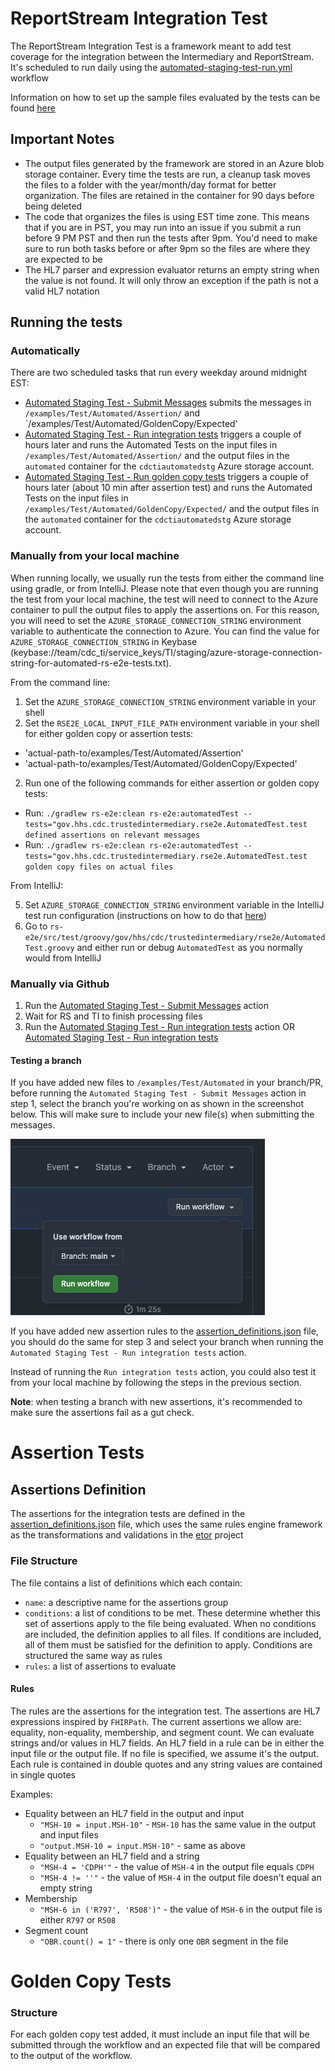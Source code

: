 # ReportStream Integration Test

The ReportStream Integration Test is a framework meant to add test coverage for the integration between the
Intermediary and ReportStream. It's scheduled to run daily using the
[automated-staging-test-run.yml](/.github/workflows/automated-staging-test-run.yml) workflow

Information on how to set up the sample files evaluated by the tests can be found [here](/examples/Test/Automated/README.md)

## Important Notes

- The output files generated by the framework are stored in an Azure blob storage container. Every time the tests are run, a cleanup task moves the files to a folder with the year/month/day format for better organization. The files are retained in the container for 90 days before being deleted
- The code that organizes the files is using EST time zone. This means that if you are in PST, you may run into an issue if you submit a run before 9 PM PST and then run the tests after 9pm. You'd need to make sure to run both tasks before or after 9pm so the files are where they are expected to be
- The HL7 parser and expression evaluator returns an empty string when the value is not found. It will only throw an exception if the path is not a valid HL7 notation

## Running the tests

### Automatically

There are two scheduled tasks that run every weekday around midnight EST:

- [Automated Staging Test - Submit Messages](https://github.com/CDCgov/trusted-intermediary/actions/workflows/automated-staging-test-submit.yml) submits the messages in `/examples/Test/Automated/Assertion/` and `/examples/Test/Automated/GoldenCopy/Expected'
- [Automated Staging Test - Run integration tests](https://github.com/CDCgov/trusted-intermediary/actions/workflows/automated-staging-test-run.yml) triggers a couple of hours later and runs the Automated Tests on the input files in `/examples/Test/Automated/Assertion/` and the output files in the `automated` container for the `cdctiautomatedstg` Azure storage account.
- [Automated Staging Test - Run golden copy tests](https://github.com/CDCgov/trusted-intermediary/actions/workflows/golden-copy-staging-test-run.yml) triggers a couple of hours later (about 10 min after assertion test) and runs the Automated Tests on the input files in `/examples/Test/Automated/GoldenCopy/Expected/` and the output files in the `automated` container for the `cdctiautomatedstg` Azure storage account.


### Manually from your local machine

When running locally, we usually run the tests from either the command line using gradle, or from IntelliJ. Please note that even though you are running the test from your local machine, the test will need to connect to the Azure container to pull the output files to apply the assertions on. For this reason, you will need to set the `AZURE_STORAGE_CONNECTION_STRING` environment variable to authenticate the connection to Azure. You can find the value for `AZURE_STORAGE_CONNECTION_STRING` in Keybase (keybase://team/cdc_ti/service_keys/TI/staging/azure-storage-connection-string-for-automated-rs-e2e-tests.txt).

From the command line:

1. Set the `AZURE_STORAGE_CONNECTION_STRING` environment variable in your shell
2. Set the `RSE2E_LOCAL_INPUT_FILE_PATH` environment variable in your shell for either golden copy or assertion tests:
 - 'actual-path-to/examples/Test/Automated/Assertion'
 - 'actual-path-to/examples/Test/Automated/GoldenCopy/Expected'
2. Run one of the following commands for either assertion or golden copy tests:
 - Run: `./gradlew rs-e2e:clean rs-e2e:automatedTest --tests="gov.hhs.cdc.trustedintermediary.rse2e.AutomatedTest.test defined assertions on relevant messages`
 - Run: `./gradlew rs-e2e:clean rs-e2e:automatedTest --tests="gov.hhs.cdc.trustedintermediary.rse2e.AutomatedTest.test golden copy files on actual files`

From IntelliJ:

5. Set `AZURE_STORAGE_CONNECTION_STRING` environment variable in the IntelliJ test run configuration (instructions on how to do that [here](https://stackoverflow.com/a/32761503))
6. Go to `rs-e2e/src/test/groovy/gov/hhs/cdc/trustedintermediary/rse2e/AutomatedTest.groovy` and either run or debug `AutomatedTest` as you normally would from IntelliJ

### Manually via Github

1. Run the [Automated Staging Test - Submit Messages](https://github.com/CDCgov/trusted-intermediary/actions/workflows/automated-staging-test-submit.yml) action
2. Wait for RS and TI to finish processing files
3. Run the [Automated Staging Test - Run integration tests](https://github.com/CDCgov/trusted-intermediary/actions/workflows/automated-staging-test-run.yml) action OR [Automated Staging Test - Run integration tests](https://github.com/CDCgov/trusted-intermediary/actions/workflows/golden-copy-staging-test-run.yml)

#### Testing a branch

If you have added new files to `/examples/Test/Automated` in your branch/PR, before running the `Automated Staging Test - Submit Messages` action in step 1, select the branch you're working on as shown in the screenshot below. This will make sure to include your new file(s) when submitting the messages.

![Run Workflow from branch](../images/run_workflow_from_branch.png)

If you have added new assertion rules to the [assertion_definitions.json](/rs-e2e/src/main/resources/assertion_definitions.json) file, you should do the same for step 3 and select your branch when running the `Automated Staging Test - Run integration tests` action.

Instead of running the `Run integration tests` action, you could also test it from your local machine by following the steps in the previous section.

**Note**: when testing a branch with new assertions, it's recommended to make sure the assertions fail as a gut check.

# Assertion Tests

## Assertions Definition

The assertions for the integration tests are defined in the
[assertion_definitions.json](/rs-e2e/src/main/resources/assertion_definitions.json) file, which uses
the same rules engine framework as the transformations and validations in the [etor](/etor) project

### File Structure

The file contains a list of definitions which each contain:

- `name`: a descriptive name for the assertions group
- `conditions`: a list of conditions to be met. These determine whether this set of
  assertions apply to the file being evaluated. When no conditions are included, the definition
  applies to all files. If conditions are included, all of them must be satisfied for the
  definition to apply. Conditions are structured the same way as rules
- `rules`: a list of assertions to evaluate

#### Rules

The rules are the assertions for the integration test. The assertions are HL7 expressions inspired
by `FHIRPath`. The current assertions we allow are: equality, non-equality, membership, and
segment count. We can evaluate strings and/or values in HL7 fields. An HL7 field in a rule
can be in either the input file or the output file. If no file is specified, we assume it's the output.
Each rule is contained in double quotes and any string values are contained in single quotes

Examples:

- Equality between an HL7 field in the output and input
  - `"MSH-10 = input.MSH-10"` - `MSH-10` has the same value in the output and input files
  - `"output.MSH-10 = input.MSH-10"` - same as above
- Equality between an HL7 field and a string
  - `"MSH-4 = 'CDPH'"` - the value of `MSH-4` in the output file equals `CDPH`
  - `"MSH-4 != ''"` - the value of `MSH-4` in the output file doesn't equal an empty string
- Membership
  - `"MSH-6 in ('R797', 'R508')"` - the value of `MSH-6` in the output file is either `R797` or `R508`
- Segment count
  - `"OBR.count() = 1"` - there is only one `OBR` segment in the file

# Golden Copy Tests

### Structure

For each golden copy test added, it must include an input file that will be submitted through the workflow and an expected file that will be compared to the output of the workflow.
